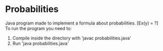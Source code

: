 # Probabilities

Java program made to implement a formula about probabilities. [Ex(y) = ?]<br>
To run the program you need to:<br>
1. Compile inside the directory with 'javac probabilities.java'<br>
2. Run 'java probabilities.java'
